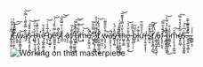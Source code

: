i̸̛̲͈̭̗̼̼̋̎̇͗͑̒͑̕t̶͈͙͔̮̩̉̄͒́͆͋̉̕ͅ ̸̨͍͍̃̿́̾͝͠w̷̡̼͍̭̻͙̜̟̌͝ͅą̸̦̋͋̿̐͌͛̓̿̀͝s̷̨̢̭̦͓̙̝̪̯̽̒̐̽̄́͠ ̶̝̟̅ţ̶̬̥̮̦̝̰̜́̀͗͒̈́͝ͅh̴̨̨̛͓̪͔̬͎̜͚̠͛̎̀͊̾͘ę̵̛̛͔̺̭̹̳͙̬̣̰̉̂̌́̆͘ ̵͈̞̣̂̒̅̉̾͑͜͝b̸̧͉̠̠̗͗ẻ̷̛͖̯͍͈͔̟̥̗̜̿̈̏̽́̈́͝s̸̨̗̰̏̀͌t̴̪̲̃̈́͑͂̿̂̅͝͝ ̷̞͔̀ō̷̖̙̦f̸̨̼̳̜̜̳̗̗̬̏̄̓̃ ̵̪̖̘̰̤͚͈̲͚̂̆̈́͊͝t̵̨̩̳̍̍͆̇̈̿̕͠͝ì̸͔̑̎̇́͜͝m̵͔͓̀̓͝e̸̤͙̰̯̤̩̼̒̃̄̚,̴̛̫͓̗͓̾̿̋͋̅̕ ̷̡̨̠̞̘̩̭͇̔̆̕ͅi̷̞̻̬̾͌̈̾͆̓̐̕t̸̛̤̬͖̫̻͈͖͕̼̰͐͒́́͋̍͝ ̷̼̮̹̰͉̉ẅ̵̢̞̩̣͉̝͒̀̑̑͂͂͂̈̚ä̴̜̭͓̦͉̦̋̕̚ŝ̸͇̝͎͚̂̀̈́̀ ̶̡̢̨͎͓͇̼̰̒̊̐͘͜ṭ̴̡͕̹̱̭͚͓̗̭͐̔͊̎̓͑͘h̴͖̬͉̳̍͋̒̿͐̽̄͊̅͝e̷̢̻̼̯̭̗̣̯͛̂̌̈́͛͜͝ ̵̢̦̪̦̹͑̇̆̅̑̑̚ͅḇ̷̨̠͛̆́̋l̵͎̯͌̈́ư̵̤̒̓̄̋̅̈̃r̶̡͎͍̯͎̟̘̩̾s̷̳̤͈̍̐͊̐̚͠͠t̸̙̗͍͓̳͕̪̲̊̀̉̅͜ ̸̦̳̖͈͙̙͍̘͔́̈́̔̈́ͅǫ̵̖̬͍̺̉f̴̢̝̝̤̱̣̆̏̉̋̿͘̚͠ͅ ̴̧͖͙̘̠̱̜̍̏̾ͅt̴̢̳̞̳͚͉͙͇̅̆̾̓̒́̀̀͘͜͝ǐ̷͈͇̠̙̪̎̓͒m̵̨̩̙̩̘͎̲͖͖͊̓͠ȩ̸͈̯̲̘͑̋͂͒̓̒̐̿͠s̶̨̨̗̯͓͖͙͚͍͆͗͆̈́͠.̴͓̝͎̲͍̘̻͕̤͋̋̓.̵̻̥̼̃̈́̅̿̐͊̃.̷͇͚̦̖͐̾͗ͅ

![Working on that masterpiece](https://media.giphy.com/media/1229mlttgo8aR2/giphy.gif)
